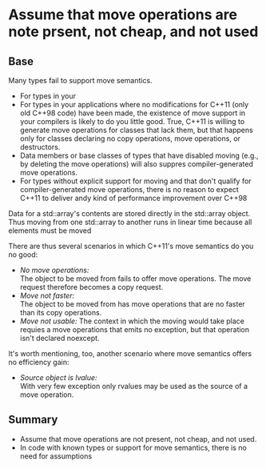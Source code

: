 Assume that move operations are note prsent, not cheap, and not used
====================================================================

Base
----

Many types fail to support move semantics.
- For types in your
- For types in your applications where no modifications for C++11
  (only old C++98 code) have been made, the existence of move 
  support in your compilers is likely to do you little good.
  True, C++11 is willing to generate move operations for classes 
  that lack them, but that happens only for classes declaring
  no copy operations, move operations, or destructors.
- Data members or base classes of types that have disabled moving
  (e.g., by deleting the move operations) will also suppres
  compiler-generated move operations.
- For types without explicit support for moving and that don't
  qualify for compiler-generated move operations, there is no reason
  to expect C++11 to deliver andy kind of performance improvement
  over C++98

Data for a std::array's contents are stored directly in the 
std::array object. Thus moving from one std::array to another runs
in linear time because all elements must be moved

There are thus several scenarios in which C++11's move semantics 
do you no good:
- *No move operations:*   
  The object to be moved from fails to offer move operations.
  The move request therefore becomes a copy request.
- *Move not faster:*  
  The object to be moved from has move operations that are no faster
  than its copy operations.
- *Move not usable:*
  The context in which the moving would take place requies a move
  operations that emits no exception, but that operation isn't 
  declared noexcept.

It's worth mentioning, too, another scenario where move semantics
offers no efficiency gain:
- *Source object is lvalue:*  
  With very few exception only rvalues may be used as the source
  of a move operation.


Summary
-------

- Assume that move operations are not present, not cheap, 
  and not used.
- In code with known types or support for move semantics, there is
  no need for assumptions
